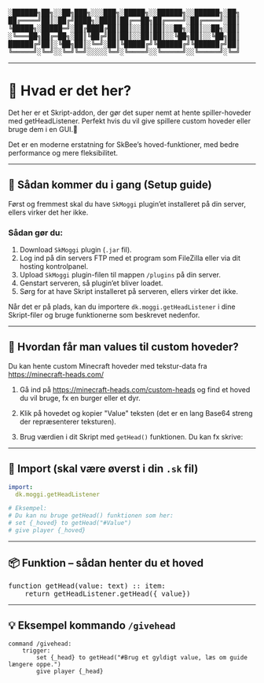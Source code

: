 <p align="center">
<pre>
░██████╗██╗░░██╗███╗░░░███╗░█████╗░░██████╗░░██████╗░██╗
██╔════╝██║░██╔╝████╗░████║██╔══██╗██╔════╝░██╔════╝░██║
╚█████╗░█████═╝░██╔████╔██║██║░░██║██║░░██╗░██║░░██╗░██║
░╚═══██╗██╔═██╗░██║╚██╔╝██║██║░░██║██║░░╚██╗██║░░╚██╗██║
██████╔╝██║░╚██╗██║░╚═╝░██║╚█████╔╝╚██████╔╝╚██████╔╝██║
╚═════╝░╚═╝░░╚═╝╚═╝░░░░░╚═╝░╚════╝░░╚═════╝░░╚═════╝░╚═╝
</pre>
</p>

---

# 🧠 Hvad er det her?

Det her er et Skript-addon, der gør det super nemt at hente spiller-hoveder med getHeadListener.
Perfekt hvis du vil give spillere custom hoveder eller bruge dem i en GUI.🧠

Det er en moderne erstatning for SkBee’s hoved-funktioner, med bedre performance og mere fleksibilitet.

---

## 🚀 Sådan kommer du i gang (Setup guide)

Først og fremmest skal du have `SkMoggi` plugin’et installeret på din server, ellers virker det her ikke.  

### Sådan gør du:  
1. Download `SkMoggi` plugin (`.jar` fil).  
2. Log ind på din servers FTP med et program som FileZilla eller via dit hosting kontrolpanel.  
3. Upload `SkMoggi` plugin-filen til mappen `/plugins` på din server.  
4. Genstart serveren, så plugin’et bliver loadet.  
5. Sørg for at have Skript installeret på serveren, ellers virker det ikke.  

Når det er på plads, kan du importere `dk.moggi.getHeadListener` i dine Skript-filer og bruge funktionerne som beskrevet nedenfor.

---

## 🧩 Hvordan får man values til custom hoveder?

Du kan hente custom Minecraft hoveder med tekstur-data fra https://minecraft-heads.com/

1. Gå ind på https://minecraft-heads.com/custom-heads og find et hoved du vil bruge, fx en burger eller et dyr.

2. Klik på hovedet og kopier "Value" teksten (det er en lang Base64 streng der repræsenterer teksturen).

3. Brug værdien i dit Skript med `getHead()` funktionen. Du kan fx skrive:
   
---

## 🔌 Import (skal være øverst i din `.sk` fil)

~~~yaml
import:
  dk.moggi.getHeadListener

# Eksempel:
# Du kan nu bruge getHead() funktionen som her:
# set {_hoved} to getHead("#Value")
# give player {_hoved}
~~~

---

## 📦 Funktion – sådan henter du et hoved

<p align="center">
<pre>
function getHead(value: text) :: item:
    return getHeadListener.getHead({_value})
</pre>
</p>

---

## 💡 Eksempel kommando `/givehead`

```skript
command /givehead:
    trigger:
        set {_head} to getHead("#Brug et gyldigt value, læs om guide længere oppe.")
        give player {_head}
